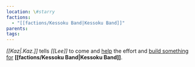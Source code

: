 ```yaml
---
location: \#starry
factions:
  - "[[factions/Kessoku Band|Kessoku Band]]"
parents: 
tags:
---
```

*[[Kaz|.Kaz.]]* tells *[[Lee]]* to come and [help](https://discord.com/channels/1093664259273130084/1093664259273130087/1131581627684900965) the effort and [build something for](https://discord.com/channels/1093664259273130084/1093664259273130087/1131581652850704434) **[[factions/Kessoku Band|Kessoku Band]]**.
